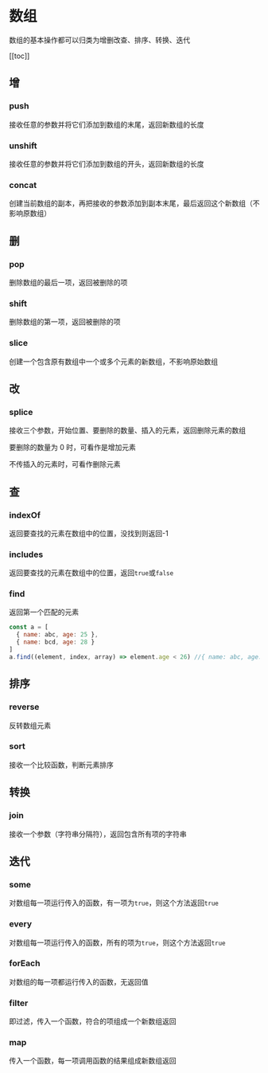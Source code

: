 # 数组

数组的基本操作都可以归类为增删改查、排序、转换、迭代

[[toc]]

## 增

### push

接收任意的参数并将它们添加到数组的末尾，返回新数组的长度

### unshift

接收任意的参数并将它们添加到数组的开头，返回新数组的长度

### concat

创建当前数组的副本，再把接收的参数添加到副本末尾，最后返回这个新数组（不影响原数组）

## 删

### pop

删除数组的最后一项，返回被删除的项

### shift

删除数组的第一项，返回被删除的项

### slice

创建一个包含原有数组中一个或多个元素的新数组，不影响原始数组

## 改

### splice

接收三个参数，开始位置、要删除的数量、插入的元素，返回删除元素的数组

要删除的数量为 0 时，可看作是增加元素

不传插入的元素时，可看作删除元素

## 查

### indexOf

返回要查找的元素在数组中的位置，没找到则返回-1

### includes

返回要查找的元素在数组中的位置，返回`true`或`false`

### find

返回第一个匹配的元素

```js
const a = [
  { name: abc, age: 25 },
  { name: bcd, age: 28 }
]
a.find((element, index, array) => element.age < 26) //{ name: abc, age: 25 }
```

## 排序

### reverse

反转数组元素

### sort

接收一个比较函数，判断元素排序

## 转换

### join

接收一个参数（字符串分隔符），返回包含所有项的字符串

## 迭代

### some

对数组每一项运行传入的函数，有一项为`true`，则这个方法返回`true`

### every

对数组每一项运行传入的函数，所有的项为`true`，则这个方法返回`true`

### forEach

对数组的每一项都运行传入的函数，无返回值

### filter

即过滤，传入一个函数，符合的项组成一个新数组返回

### map

传入一个函数，每一项调用函数的结果组成新数组返回
